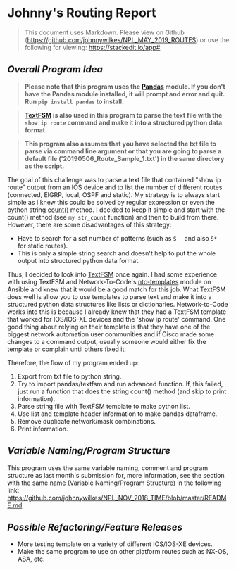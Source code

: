 # __Johnny's Routing Report__

> This document uses Markdown.  Please view on Github (https://github.com/johnnywilkes/NPL_MAY_2019_ROUTES) or use the following for viewing: https://stackedit.io/app#

## ___Overall Program Idea___

> **Please note that this program uses the [Pandas](http://pandas.pydata.org) module.  If you don't have the Pandas module installed, it will prompt and error and quit.  Run `pip install pandas` to install.**

> **[TextFSM](https://github.com/google/textfsm/wiki/TextFSM) is also used in this program to parse the text file with the `show ip route` command and make it into a structured python data format.**

> **This program also assumes that you have selected the txt file to parse via command line argument or that you are going to parse a default file ('20190506_Route_Sample_1.txt') in the same directory as the script.**


The goal of this challenge was to parse a text file that contained "show ip route" output from an IOS device and to list the number of different routes (connected, EIGRP, local, OSPF and static).  My strategy is to always start simple as I knew this could be solved by regular expression or even the python string [count()](https://www.w3schools.com/python/ref_string_count.asp) method.  I decided to keep it simple and start with the count() method (see `my str_count` function) and then to build from there.  However, there are some disadvantages of this strategy:
 - Have to search for a set number of patterns (such as `S  ` and also `S* ` for static routes).
 - This is only a simple string search and doesn't help to put the whole output into structured python data format.
 
Thus, I decided to look into [TextFSM](https://github.com/google/textfsm/wiki/TextFSM) once again.  I had some experience with using TextFSM and Network-To-Code's [ntc-templates](https://github.com/networktocode/ntc-templates) module on Ansible and knew that it would be a good match for this job.  What TextFSM does well is allow you to use templates to parse text and make it into a structured python data structures like lists or dictionaries.  Network-to-Code works into this is because I already knew that they had a TextFSM template that worked for IOS/IOS-XE devices and the 'show ip route' command.  One good thing about relying on their template is that they have one of the biggest network automation user communities and if Cisco made some changes to a command output, usually someone would either fix the template or complain until others fixed it.

Therefore, the flow of my program ended up:
 1. Export from txt file to python string.
 2. Try to import pandas/textfsm and run advanced function.  If, this failed, just run a function that does the string count() method (and skip to print information).
 3. Parse string file with TextFSM template to make python list.
 4. Use list and template header information to make pandas dataframe.
 5. Remove duplicate network/mask combinations.
 6. Print information.


## ___Variable Naming/Program Structure___

This program uses the same variable naming, comment and program structure as last month's submission for, more information, see the section with the same name (Variable Naming/Program Structure) in the following link:
https://github.com/johnnywilkes/NPL_NOV_2018_TIME/blob/master/README.md


## ___Possible Refactoring/Feature Releases___

 - More testing template on a variety of different IOS/IOS-XE devices.
 - Make the same program to use on other platform routes such as NX-OS, ASA, etc.